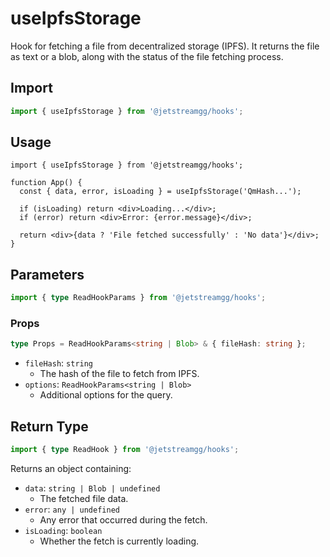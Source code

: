 # useIpfsStorage

Hook for fetching a file from decentralized storage (IPFS). It returns the file as text or a blob, along with the status of the file fetching process.

## Import

```ts
import { useIpfsStorage } from '@jetstreamgg/hooks';
```

## Usage

```tsx
import { useIpfsStorage } from '@jetstreamgg/hooks';

function App() {
  const { data, error, isLoading } = useIpfsStorage('QmHash...');

  if (isLoading) return <div>Loading...</div>;
  if (error) return <div>Error: {error.message}</div>;

  return <div>{data ? 'File fetched successfully' : 'No data'}</div>;
}
```

## Parameters

```ts
import { type ReadHookParams } from '@jetstreamgg/hooks';
```

### Props

```ts
type Props = ReadHookParams<string | Blob> & { fileHash: string };
```

- `fileHash`: `string`
  - The hash of the file to fetch from IPFS.
- `options`: `ReadHookParams<string | Blob>`
  - Additional options for the query.

## Return Type

```ts
import { type ReadHook } from '@jetstreamgg/hooks';
```

Returns an object containing:

- `data`: `string | Blob | undefined`
  - The fetched file data.
- `error`: `any | undefined`
  - Any error that occurred during the fetch.
- `isLoading`: `boolean`
  - Whether the fetch is currently loading.
